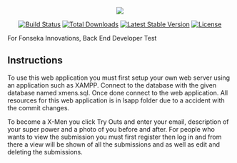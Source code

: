 <p align="center"><img src="https://laravel.com/assets/img/components/logo-laravel.svg"></p>

<p align="center">
<a href="https://travis-ci.org/laravel/framework"><img src="https://travis-ci.org/laravel/framework.svg" alt="Build Status"></a>
<a href="https://packagist.org/packages/laravel/framework"><img src="https://poser.pugx.org/laravel/framework/d/total.svg" alt="Total Downloads"></a>
<a href="https://packagist.org/packages/laravel/framework"><img src="https://poser.pugx.org/laravel/framework/v/stable.svg" alt="Latest Stable Version"></a>
<a href="https://packagist.org/packages/laravel/framework"><img src="https://poser.pugx.org/laravel/framework/license.svg" alt="License"></a>
</p>

For Fonseka Innovations, Back End Developer Test

## Instructions
To use this web application you must first setup your own web server using an application such as XAMPP. 
Connect to the database with the given database named xmens.sql. Once done connect to the web application.
All resources for this web application is in lsapp folder due to a accident with the commit changes.

To become a X-Men you click Try Outs and enter your email, description of your super power and a photo of you before and after.
For people who wants to view the submission you must first register then log in and from there a view will be shown
of all the submissions and as well as edit and deleting the submissions.
